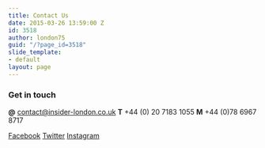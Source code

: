 ```yaml
---
title: Contact Us
date: 2015-03-26 13:59:00 Z
id: 3518
author: london75
guid: "/?page_id=3518"
slide_template:
- default
layout: page
---
```


### Get in touch

**@** [contact@insider-london.co.uk](mailto:contact@insider-london.co.uk)
**T** \+44 (0) 20 7183 1055
**M** \+44 (0)78 6967 8717

[Facebook](http://www.facebook.com/insiderlondon)
[Twitter](https://twitter.com/#!/insiderlondon)
[Instagram](https://www.instagram.com/insiderlondontours/)